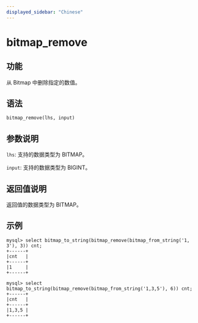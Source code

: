 ```yaml
---
displayed_sidebar: "Chinese"
---
```


# bitmap_remove

## 功能

从 Bitmap 中删除指定的数值。

## 语法

```Haskell
bitmap_remove(lhs, input)
```

## 参数说明

`lhs`: 支持的数据类型为 BITMAP。

`input`: 支持的数据类型为 BIGINT。

## 返回值说明

返回值的数据类型为 BITMAP。

## 示例

```plain text
mysql> select bitmap_to_string(bitmap_remove(bitmap_from_string('1, 3'), 3)) cnt;
+------+
|cnt   |
+------+
|1     |
+------+

mysql> select bitmap_to_string(bitmap_remove(bitmap_from_string('1,3,5'), 6)) cnt;
+------+
|cnt   |
+------+
|1,3,5 |
+------+
```
